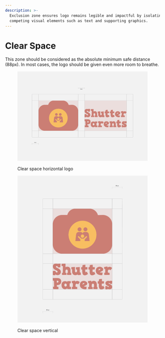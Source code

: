 ```yaml
---
description: >-
  Exclusion zone ensures logo remains legible and impactful by isolating it from
  competing visual elements such as text and supporting graphics.
---
```


# Clear Space

This zone should be considered as the absolute minimum safe distance (88px). In most cases, the logo should be given even more room to breathe.

<figure><img src="../.gitbook/assets/clearspace-horizontal-shutterparents.png" alt=""><figcaption><p>Clear space horizontal logo</p></figcaption></figure>

<figure><img src="../.gitbook/assets/clearspace-vertical-shutterparents.png" alt=""><figcaption><p>Clear space vertical</p></figcaption></figure>
